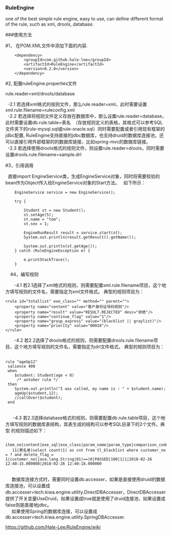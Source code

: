 ### RuleEngine
one of the best simple rule engine, easy to use, can define different format of the rule, such as xml, drools, database.

###使用方法

#1， 在POM.XML文件中添加下面的内容.

        <dependency>
            <groupId>com.github.hale-lee</groupId>
            <artifactId>RuleEngine</artifactId>
            <version>0.2.0</version>
        </dependency>


#2, 配置ruleEngine.properties文件

rule.reader=xml/drools/database

  -2.1 若选择xml格式的规则文件，那么rule.reader=xml，此时需要设置xml.rule.filename=ruleconfig.xml
     <br>
   -2.2 若选择将规则文件定义存放在数据库中，那么设置rule.reader=database，此时需要设置db.rule.table=表名  （存放规则定义的表格，其格式可以参考SQL文件夹下的rule-mysql.sql或rule-oracle.sql）同时需要配置或者引用现有框架的jdbc配置, RuleEngine支持直接的jdbc数据库，也支持druid的数据库连接池，还可以直接引用外部框架的的数据库链接，比如spring-mvc的数据库链接。
       <br>
   -2.3 若选择使用drools格式的规则文件，则设置rule.reader=drools，同时需要设置drools.rule.filename=sample.drl
       <br>

 #3，引用调用

   直接import EngineService类，生成EngineService对象，同时将需要校验的bean作为Object传入给EngineService对象的Start方法。
   如下所示：

		EngineService service = new EngineService();

		try {

			Student st = new Student();
			st.setAge(5);
			st.name = "tom";
			st.sex = 1;

			EngineRunResult result = service.start(st);
			System.out.println(result.getResult().getName());

			System.out.println(st.getAge());
		} catch (RuleEngineException e) {

			e.printStackTrace();
		}


     #4，编写规则
      
 <br>

        -4.1 若2.1选择了xml格式的规则，则需要配置xml.rule.filename项目，这个地方填写规则的文件名，需要指定为xml文件格式。
典型的规则项目为：

    <rule id="totallist" exe_class="" method="" parent="">
        <property name="content" value="客户身份证号码规则"/>
        <property name="result" value="RESULT.REJECTED" desc="拒绝"/>
        <property name="continue_flag" value="1"/>
        <property name="group_express" value="(blacklist || graylist)"/>
		<property name="priority" value="00010"/>
    </rule>

        -4.2 若2.2选择了drools格式的规则，则需要配置drools.rule.filename项目，这个地方填写规则的文件名，需要指定为drl文件格式。
典型的规则项目为：
      <br>

    rule "ageUp12"
	 salience 400
	 when
		$student: Student(age < 8)
		 /* antoher rule */
	 then
		System.out.println("I was called, my name is : " + $student.name);
		ageUp($student,12);
		//callOver($student);
	 end
 
	<br>
        -4.3 若2.3选择database格式的规则，则需要配置db.rule.table项目，这个地方填写规则的数据库表结构，其表生成的结构可以参考SQL目录下的2个文件。典型 的规则描述如下：
	       <br>

		item_no|content|exe_sql|exe_class|param_name|param_type|comparison_code|comparison_value|baseline|result|executor|priority|continue_flag|parent_item_no|group_express|remark|comments|enable_flag|create_time|update_time
	   11|黑名单|select count(1) as cnt from tl_blacklist where customer_no = ? and delete_flag = 1|customer_no|java.lang.String|01|==|0|PASSED|100|1|1|2018-02-26 12:40:15.000000|2018-02-26 12:40:18.000000

<br>
          &nbsp;&nbsp;&nbsp; &nbsp;数据库连接方式时，需要同时设置db.accesser，如果是直接使用druid的数据库连接池，可以设置成db.accesser=tech.kiwa.engine.utility.DirectDBAccesser，DirectDBAccesser提供了开关变量UseDruid，如果设置成true就是使用了druid连接池，如果设置成false则是直接地jdbc。
     <br> &nbsp;&nbsp;&nbsp;&nbsp;   如果使用Spring的数据库连接，可以设置成db.accesser=tech.kiwa.engine.utility.SpringDBAccesser.






https://github.com/Hale-Lee/RuleEngine/wiki

